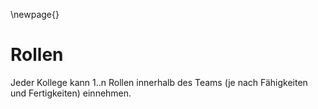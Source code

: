 
\newpage{}

# Rollen

Jeder Kollege kann 1..n Rollen innerhalb des Teams (je nach Fähigkeiten und Fertigkeiten) einnehmen.



